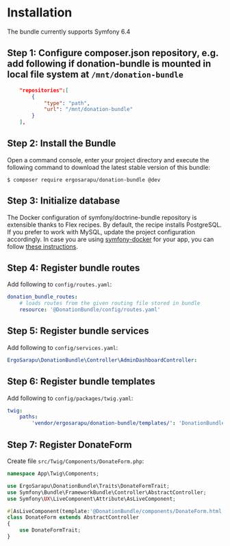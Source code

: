 Installation
============

The bundle currently supports Symfony 6.4

Step 1: Configure composer.json repository, e.g. add following if donation-bundle is mounted in local file system at `/mnt/donation-bundle`
---------------------------
```json
    "repositories":[
        {
            "type": "path",
            "url": "/mnt/donation-bundle"
        }
    ],
```


Step 2: Install the Bundle
---------------------------

Open a command console, enter your project directory and execute the
following command to download the latest stable version of this bundle:

```console
$ composer require ergosarapu/donation-bundle @dev
```

Step 3: Initialize database
---------------------------

The Docker configuration of symfony/doctrine-bundle repository is extensible thanks to Flex recipes. By default, the recipe installs PostgreSQL.
If you prefer to work with MySQL, update the project configuration accordingly. In case you are using [symfony-docker](https://github.com/dunglas/symfony-docker) for your app, you can follow [these instructions](https://github.com/dunglas/symfony-docker/blob/main/docs/mysql.md).

Step 4: Register bundle routes
---------------------------

Add following to `config/routes.yaml`:

```yaml
donation_bundle_routes:
    # loads routes from the given routing file stored in bundle
    resource: '@DonationBundle/config/routes.yaml'
```

Step 5: Register bundle services
---------------------------

Add following to `config/services.yaml`:

```yaml
ErgoSarapu\DonationBundle\Controller\AdminDashboardController:
```

Step 6: Register bundle templates
---------------------------

Add following to `config/packages/twig.yaml`:

```yaml
twig:
    paths:
        'vendor/ergosarapu/donation-bundle/templates/': 'DonationBundle'
```

Step 7: Register DonateForm
---------------------------

Create file `src/Twig/Components/DonateForm.php`:

```php
namespace App\Twig\Components;

use ErgoSarapu\DonationBundle\Traits\DonateFormTrait;
use Symfony\Bundle\FrameworkBundle\Controller\AbstractController;
use Symfony\UX\LiveComponent\Attribute\AsLiveComponent;

#[AsLiveComponent(template:'@DonationBundle/components/DonateForm.html.twig')]
class DonateForm extends AbstractController
{
    use DonateFormTrait;
}
```

